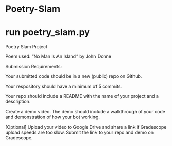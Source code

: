# Poetry-Slam
# run poetry_slam.py
 Poetry Slam Project

 Poem used: “No Man Is An Island” by John Donne

 Submission Requirements:

Your submitted code should be in a new (public) repo on Github.

Your respository should have a minimum of 5 commits.

Your repo should include a README with the name of your project and a description.

Create a demo video. The demo should include a walkthrough of your code and demonstration of how your bot working.

[Optional] Upload your video to Google Drive and share a link if Gradescope upload speeds are too slow.
Submit the link to your repo and demo on Gradescope.
